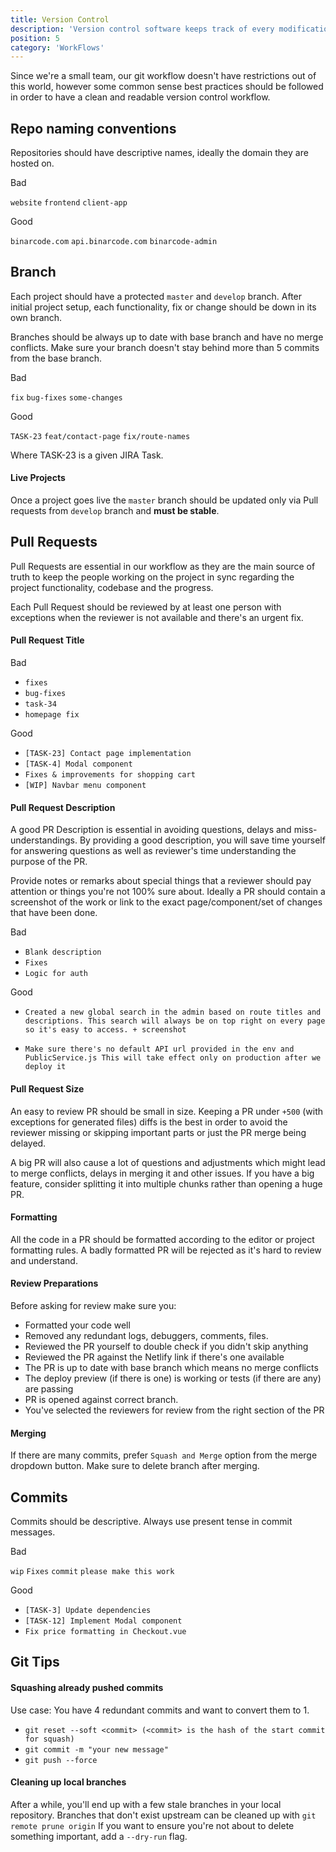 ```yaml
---
title: Version Control
description: 'Version control software keeps track of every modification to the code in a special kind of database.'
position: 5
category: 'WorkFlows'
---
```


Since we're a small team, our git workflow doesn't have restrictions out of this world, however some common sense best
practices should be followed in order to have a clean and readable version control workflow.

## Repo naming conventions

Repositories should have descriptive names, ideally the domain they are hosted on.

<base-badge type="danger">Bad</base-badge>

`website` `frontend` `client-app`

<base-badge >Good</base-badge >

`binarcode.com` `api.binarcode.com` `binarcode-admin`


## Branch

Each project should have a protected `master` and `develop` branch. After initial project setup, each functionality,
 fix or change should be down in its own branch.

Branches should be always up to date with base branch and have no merge conflicts. Make sure your branch doesn't stay
behind more than 5 commits from the base branch.

<base-badge type="danger">Bad</base-badge>

`fix` `bug-fixes` `some-changes`

<base-badge>Good</base-badge >

`TASK-23` `feat/contact-page` `fix/route-names`

Where TASK-23 is a given JIRA Task.

#### Live Projects

Once a project goes live the `master` branch should be updated only via Pull requests from `develop` branch and
**must be stable**.

## Pull Requests

Pull Requests are essential in our workflow as they are the main source of truth to keep the people working on
the project in sync regarding the project functionality, codebase and the progress.

Each Pull Request should be reviewed by at least one person with exceptions when the reviewer is
not available and there's an urgent fix.

#### Pull Request Title

<base-badge type="danger">Bad</base-badge>
- `fixes`
- `bug-fixes`
- `task-34`
- `homepage fix`

<base-badge>Good</base-badge>
- `[TASK-23] Contact page implementation`
- `[TASK-4] Modal component`
- `Fixes & improvements for shopping cart`
- `[WIP] Navbar menu component`


#### Pull Request Description

A good PR Description is essential in avoiding questions, delays and miss-understandings.
By providing a good description, you will save time yourself for answering questions as well as reviewer's time
understanding the purpose of the PR.

Provide notes or remarks about special things that a reviewer should pay attention or things you're not 100% sure about.
Ideally a PR should contain a screenshot of the work or link to the exact page/component/set of changes that have been done.


<base-badge type="danger">Bad</base-badge>
- `Blank description`
- `Fixes`
- `Logic for auth`

<base-badge>Good</base-badge>
- `Created a new global search in the admin based on route titles and descriptions.
   This search will always be on top right on every page so it's easy to access. + screenshot`

- `Make sure there's no default API url provided in the env and PublicService.js
   This will take effect only on production after we deploy it`


#### Pull Request Size

An easy to review PR should be small in size. Keeping a PR under `+500` (with exceptions for generated files)
diffs is the best in order to avoid the reviewer missing or skipping important parts or just the PR merge being delayed.

A big PR will also cause a lot of questions and adjustments which might lead to merge conflicts, delays in merging
it and other issues. If you have a big feature, consider splitting it into multiple chunks rather than opening a huge PR.

#### Formatting

All the code in a PR should be formatted according to the editor or project formatting rules.
A badly formatted PR will be rejected as it's hard to review and understand.

#### Review Preparations

Before asking for review make sure you:
- Formatted your code well
- Removed any redundant logs, debuggers, comments, files.
- Reviewed the PR yourself to double check if you didn't skip anything
- Reviewed the PR against the Netlify link if there's one available
- The PR is up to date with base branch which means no merge conflicts
- The deploy preview (if there is one) is working or tests (if there are any) are passing
- PR is opened against correct branch.
- You've selected the reviewers for review from the right section of the PR

#### Merging

If there are many commits, prefer `Squash and Merge` option from the merge dropdown button.
Make sure to delete branch after merging.

## Commits

Commits should be descriptive. Always use present tense in commit messages.

<base-badge type="danger">Bad</base-badge>

`wip` `Fixes` `commit` `please make this work`

<base-badge>Good</base-badge>
- `[TASK-3] Update dependencies`
- `[TASK-12] Implement Modal component`
- `Fix price formatting in Checkout.vue`

## Git Tips

#### Squashing already pushed commits

Use case: You have 4 redundant commits and want to convert them to 1.
- `git reset --soft <commit> (<commit> is the hash of the start commit for squash)`
- `git commit -m "your new message"`
- `git push --force`

#### Cleaning up local branches

After a while, you'll end up with a few stale branches in your local repository.
Branches that don't exist upstream can be cleaned up with `git remote prune origin`
If you want to ensure you're not about to delete something important, add a `--dry-run` flag.
